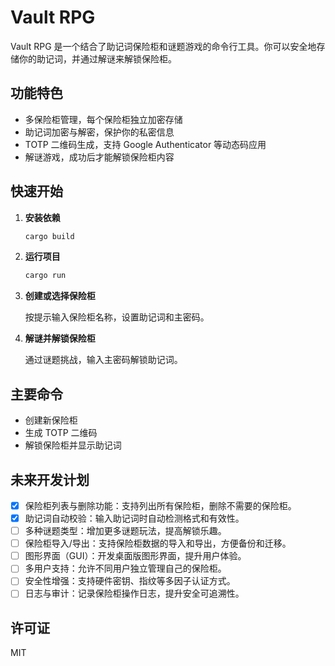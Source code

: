 # Vault RPG

Vault RPG 是一个结合了助记词保险柜和谜题游戏的命令行工具。你可以安全地存储你的助记词，并通过解谜来解锁保险柜。

## 功能特色

- 多保险柜管理，每个保险柜独立加密存储
- 助记词加密与解密，保护你的私密信息
- TOTP 二维码生成，支持 Google Authenticator 等动态码应用
- 解谜游戏，成功后才能解锁保险柜内容

## 快速开始

1. **安装依赖**

   ```bash
   cargo build
   ```
2. **运行项目**

   ```bash
   cargo run
   ```
3. **创建或选择保险柜**

   按提示输入保险柜名称，设置助记词和主密码。
4. **解谜并解锁保险柜**

   通过谜题挑战，输入主密码解锁助记词。

## 主要命令

- 创建新保险柜
- 生成 TOTP 二维码
- 解锁保险柜并显示助记词

## 未来开发计划

- [X] 保险柜列表与删除功能：支持列出所有保险柜，删除不需要的保险柜。
- [X] 助记词自动校验：输入助记词时自动检测格式和有效性。
- [ ] 多种谜题类型：增加更多谜题玩法，提高解锁乐趣。
- [ ] 保险柜导入/导出：支持保险柜数据的导入和导出，方便备份和迁移。
- [ ] 图形界面（GUI）：开发桌面版图形界面，提升用户体验。
- [ ] 多用户支持：允许不同用户独立管理自己的保险柜。
- [ ] 安全性增强：支持硬件密钥、指纹等多因子认证方式。
- [ ] 日志与审计：记录保险柜操作日志，提升安全可追溯性。

## 许可证

MIT
